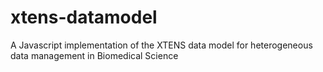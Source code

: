 xtens-datamodel
===============

A Javascript implementation of the XTENS data model for heterogeneous data management in Biomedical Science
